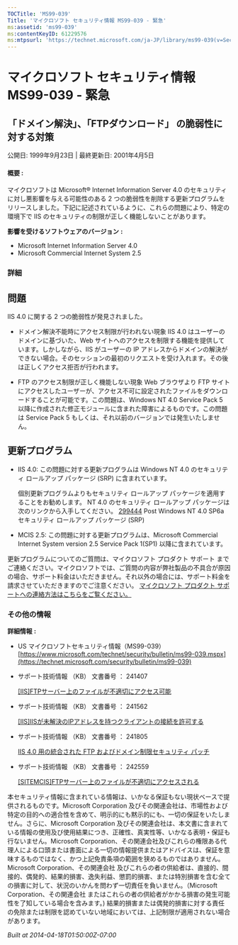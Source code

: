 ```yaml
---
TOCTitle: 'MS99-039'
Title: 'マイクロソフト セキュリティ情報 MS99-039 - 緊急'
ms:assetid: 'ms99-039'
ms:contentKeyID: 61229576
ms:mtpsurl: 'https://technet.microsoft.com/ja-JP/library/ms99-039(v=Security.10)'
---
```


マイクロソフト セキュリティ情報 MS99-039 - 緊急
===============================================

「ドメイン解決」、「FTPダウンロード」 の脆弱性に対する対策
----------------------------------------------------------

公開日: 1999年9月23日 | 最終更新日: 2001年4月5日

#### 概要 :

マイクロソフトは Microsoft® Internet Information Server 4.0 のセキュリティに対し悪影響を与える可能性のある 2 つの脆弱性を削除する更新プログラムをリリースしました。下記に記述されているように、これらの問題により、特定の環境下で IIS のセキュリティの制限が正しく機能しないことがあります。

**影響を受けるソフトウェアのバージョン** **:**

-   Microsoft Internet Information Server 4.0
-   Microsoft Commercial Internet System 2.5

### 詳細

問題
----


IIS 4.0 に関する 2 つの脆弱性が発見されました。

-   ドメイン解決不能時にアクセス制限が行われない現象
    IIS 4.0 はユーザーのドメインに基づいた、Web サイトへのアクセスを制限する機能を提供しています。しかしながら、IIS がユーザーの IP アドレスからドメインの解決ができない場合。そのセッションの最初のリクエストを受け入れます。その後は正しくアクセス拒否が行われます。

-   FTP のアクセス制限が正しく機能しない現象
    Web ブラウザより FTP サイトにアクセスしたユーザーが、アクセス不可に設定されたファイルをダウンロードすることが可能です。この問題は、Windows NT 4.0 Service Pack 5 以降に作成された修正モジュールに含まれた障害によるものです。この問題は Service Pack 5 もしくは、それ以前のバージョンでは発生いたしません。

更新プログラム
--------------


-   IIS 4.0:
    この問題に対する更新プログラムは Windows NT 4.0 のセキュリティ ロールアップ パッケージ (SRP) に含まれています。
    
    個別更新プログラムよりもセキュリティ ロールアップ パッケージを適用することをお勧めします。
    NT 4.0 のセキュリティ ロールアップ パッケージは次のリンクから入手してください。
    [299444](https://support.microsoft.com/kb/299444) Post Windows NT 4.0 SP6a セキュリティ ロールアップ パッケージ (SRP)
-   MCIS 2.5:
    この問題に対する更新プログラムは、Microsoft Commercial Internet System version 2.5 Service Pack 1(SP1) 以降に含まれています。

更新プログラムについてのご質問は、マイクロソフト プロダクト サポート までご連絡ください。マイクロソフトでは、ご質問の内容が弊社製品の不具合が原因の場合、サポート料金はいただきません。それ以外の場合には、サポート料金を請求させていただきますのでご注意ください。
[マイクロソフト プロダクト サポートへの連絡方法はこちらをご覧ください。](https://www.microsoft.com/japan/security/support/patchqa.mspx)

### その他の情報

**詳細情報** **:**

-   US マイクロソフトセキュリティ情報（MS99-039）
    [https://www.microsoft.com/technet/security/bulletin/ms99-039.mspx](https://technet.microsoft.com/security/bulletin/ms99-039)
-   サポート技術情報 （KB） 文書番号 ： 241407

    [\[IIS\]FTPサーバー上のファイルが不適切にアクセス可能](https://support.microsoft.com/kb/241407)
-   サポート技術情報 （KB） 文書番号 ： 241562

    [\[IIS\]IISが未解決のIPアドレスを持つクライアントの接続を許可する](https://support.microsoft.com/kb/241562)
-   サポート技術情報 （KB） 文書番号 ： 241805

    [IIS 4.0 用の統合された FTP およびドメイン制限セキュリティ パッチ](https://support.microsoft.com/kb/241805)
-   サポート技術情報 （KB） 文書番号 ： 242559

    [\[SITEMCIS\]FTPサーバー上のファイルが不適切にアクセスされる](https://support.microsoft.com/kb/242559)

本セキュリティ情報に含まれている情報は、いかなる保証もない現状ベースで提供されるものです。Microsoft Corporation 及びその関連会社は、市場性および特定の目的への適合性を含めて、明示的にも黙示的にも、一切の保証をいたしません。さらに、Microsoft Corporation 及びその関連会社は、本文書に含まれている情報の使用及び使用結果につき、正確性、真実性等、いかなる表明・保証も行ないません。Microsoft Corporation、その関連会社及びこれらの権限ある代理人による口頭または書面による一切の情報提供またはアドバイスは、保証を意味するものではなく、かつ上記免責条項の範囲を狭めるものではありません。Microsoft Corporation、その関連会社 及びこれらの者の供給者は、直接的、間接的、偶発的、結果的損害、逸失利益、懲罰的損害、または特別損害を含む全ての損害に対して、状況のいかんを問わず一切責任を負いません。（Microsoft Corporation、その関連会社 またはこれらの者の供給者がかかる損害の発生可能性を了知している場合を含みます。) 結果的損害または偶発的損害に対する責任の免除または制限を認めていない地域においては、上記制限が適用されない場合があります。

*Built at 2014-04-18T01:50:00Z-07:00*
